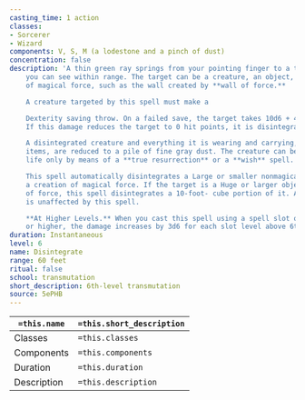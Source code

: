 ```yaml
---
casting_time: 1 action
classes:
- Sorcerer
- Wizard
components: V, S, M (a lodestone and a pinch of dust)
concentration: false
description: 'A thin green ray springs from your pointing finger to a target that
    you can see within range. The target can be a creature, an object, or a creation
    of magical force, such as the wall created by **wall of force.**

    A creature targeted by this spell must make a

    Dexterity saving throw. On a failed save, the target takes 10d6 + 40 force damage.
    If this damage reduces the target to 0 hit points, it is disintegrated.

    A disintegrated creature and everything it is wearing and carrying, except magic
    items, are reduced to a pile of fine gray dust. The creature can be restored to
    life only by means of a **true resurrection** or a **wish** spell.

    This spell automatically disintegrates a Large or smaller nonmagical object or
    a creation of magical force. If the target is a Huge or larger object or creation
    of force, this spell disintegrates a 10-foot- cube portion of it. A magic item
    is unaffected by this spell.

    **At Higher Levels.** When you cast this spell using a spell slot of 7th level
    or higher, the damage increases by 3d6 for each slot level above 6th.'
duration: Instantaneous
level: 6
name: Disintegrate
range: 60 feet
ritual: false
school: transmutation
short_description: 6th-level transmutation
source: 5ePHB
---
```


| `=this.name` | `=this.short_description` |
| ------------ | ------------------------- |
| Classes      | `=this.classes`           |
| Components   | `=this.components`        |
| Duration     | `=this.duration`          |
| Description  | `=this.description`       |
